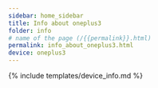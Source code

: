 ```yaml
---
sidebar: home_sidebar
title: Info about oneplus3
folder: info
# name of the page (/{{permalink}}.html)
permalink: info_about_oneplus3.html
device: oneplus3
---
```

{% include templates/device_info.md %}
